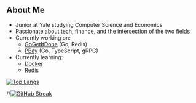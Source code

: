 ## About Me
- Junior at Yale studying Computer Science and Economics
- Passionate about tech, finance, and the intersection of the two fields
- Currently working on:
  - [GoGetItDone](https://github.com/PSebaRaj/GoGetItDone) (Go, Redis)
  - [PBay](https://github.com/PSebaRaj/pBay) (Go, TypeScript, gRPC)
- Currently learning:
  - [Docker](https://github.com/topics/docker)
  - [Redis](https://github.com/go-redis/redis)

[![Top Langs](https://github-readme-stats.vercel.app/api/top-langs/?username=psebaraj&layout=compact&langs_count=6&theme=dark&exclude_repo=github-readme-stats)](https://github.com/psebaraj/github-readme-stats)

//[![GitHub Streak](https://github-readme-streak-stats.herokuapp.com/?user=psebaraj&theme=dark)](https://git.io/streak-stats)

<!---
PSebaRaj/PSebaRaj is a ✨ special ✨ repository because its `README.md` (this file) appears on your GitHub profile.
You can click the Preview link to take a look at your changes.
--->
